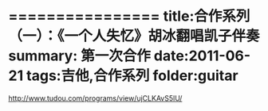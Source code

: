 ================
title:合作系列（一）：《一个人失忆》胡冰翻唱凯子伴奏
summary: 第一次合作
date:2011-06-21
tags:吉他,合作系列
folder:guitar
===============

http://www.tudou.com/programs/view/ujCLKAvS5lU/
